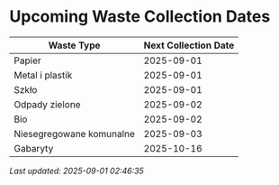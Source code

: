 # Upcoming Waste Collection Dates

| Waste Type | Next Collection Date |
|------------|----------------------|
| Papier | 2025-09-01 |
| Metal i plastik | 2025-09-01 |
| Szkło | 2025-09-01 |
| Odpady zielone | 2025-09-02 |
| Bio | 2025-09-02 |
| Niesegregowane komunalne | 2025-09-03 |
| Gabaryty | 2025-10-16 |


*Last updated: 2025-09-01 02:46:35*
